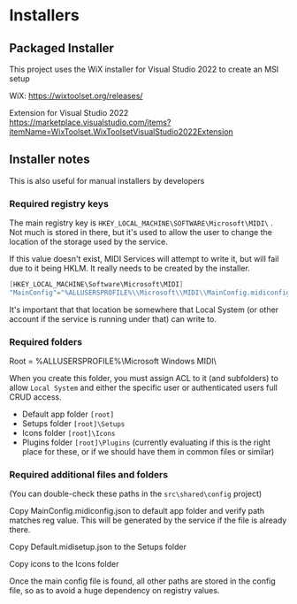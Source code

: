 # Installers

## Packaged Installer

This project uses the WiX installer for Visual Studio 2022 to create an MSI setup

WiX:
https://wixtoolset.org/releases/

Extension for Visual Studio 2022
https://marketplace.visualstudio.com/items?itemName=WixToolset.WixToolsetVisualStudio2022Extension

## Installer notes

This is also useful for manual installers by developers

### Required registry keys

The main registry key is `HKEY_LOCAL_MACHINE\SOFTWARE\Microsoft\MIDI\` . Not much is stored in there, but
it's used to allow the user to change the location of the storage used by the service.

If this value doesn't exist, MIDI Services will attempt to write it, but will fail due to it being HKLM. It really needs to be created by the installer.

```csharp
[HKEY_LOCAL_MACHINE\Software\Microsoft\MIDI]
"MainConfig"="%ALLUSERSPROFILE%\\Microsoft\\MIDI\\MainConfig.midiconfig.json"
```

It's important that that location be somewhere that Local System (or other account if the service is running under that) can write to.

### Required folders

Root = %ALLUSERSPROFILE%\\Microsoft Windows MIDI\\

When you create this folder, you must assign ACL to it (and subfolders) to allow `Local System` and either the specific user or authenticated users full CRUD access.

* Default app folder `[root]`
* Setups folder `[root]\Setups`
* Icons folder `[root]\Icons`
* Plugins folder `[root]\Plugins` (currently evaluating if this is the right place for these, or if we should have them in common files or similar)

### Required additional files and folders

(You can double-check these paths in the `src\shared\config` project)

Copy MainConfig.midiconfig.json to default app folder and verify path matches reg value. This will be generated by the service if the file is already there.

Copy Default.midisetup.json to the Setups folder

Copy icons to the Icons folder

Once the main config file is found, all other paths are stored in the config file, so as to avoid a
huge dependency on registry values.
